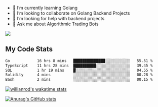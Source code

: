 
- 🌱 I’m currently learning Golang
- 👯 I’m looking to collaborate on Golang Backend Projects
- 🤔 I’m looking for help with backend projects
- 💬 Ask me about Algorithmic Trading Bots

![](https://github-profile-trophy.vercel.app/?username=kevinbarrero)

## My Code Stats

<!--START_SECTION:waka-->

```txt
Go            16 hrs 8 mins   ██████████████░░░░░░░░░░░   55.51 %
TypeScript    11 hrs 28 mins  ██████████░░░░░░░░░░░░░░░   39.45 %
SQL           1 hr 19 mins    █░░░░░░░░░░░░░░░░░░░░░░░░   04.55 %
Solidity      4 mins          ░░░░░░░░░░░░░░░░░░░░░░░░░   00.28 %
Bash          2 mins          ░░░░░░░░░░░░░░░░░░░░░░░░░   00.15 %
```

<!--END_SECTION:waka-->

[![willianrod's wakatime stats](https://github-readme-stats.vercel.app/api/wakatime?username=holdandup&layout=compact&theme=react&custom_title=Wakatime%20All%20Time%20Stats&langs_count=8)](https://github.com/anuraghazra/github-readme-stats)

[![Anurag's GitHub stats](https://github-readme-stats.vercel.app/api?username=Kevinbarrero)](https://github.com/anuraghazra/github-readme-stats)




